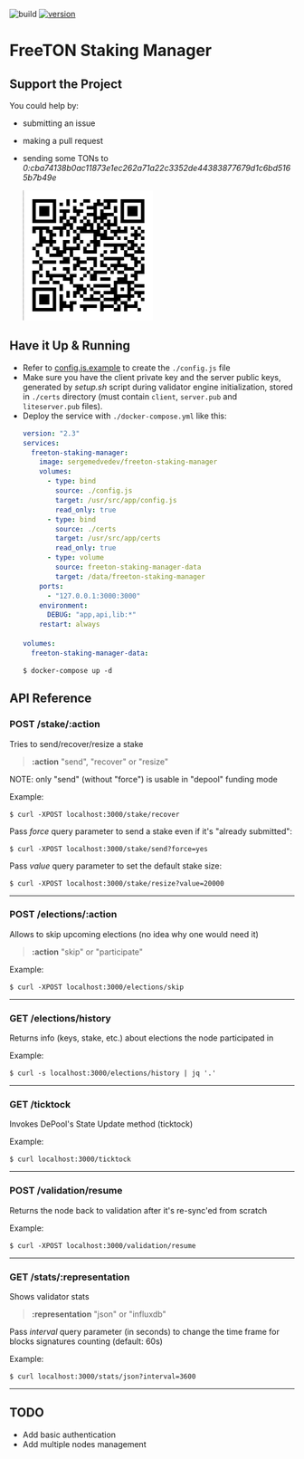 ![build](https://img.shields.io/docker/cloud/build/sergemedvedev/freeton-staking-manager.svg)
[![version](https://img.shields.io/docker/v/sergemedvedev/freeton-staking-manager?sort=semver)](https://hub.docker.com/r/sergemedvedev/freeton-staking-manager/tags)

# FreeTON Staking Manager

## Support the Project
You could help by:
- submitting an issue
- making a pull request
- sending some TONs to _0:cba74138b0ac11873e1ec262a71a22c3352de44383877679d1c6bd5165b7b49e_

  ![0:cba74138b0ac11873e1ec262a71a22c3352de44383877679d1c6bd5165b7b49e](gallery/wallet.png)

## Have it Up & Running

- Refer to [config.js.example](config.js.example) to create the `./config.js` file
- Make sure you have the client private key and the server public keys, generated by _setup.sh_ script during validator engine initialization, stored in `./certs` directory (must contain `client`, `server.pub` and `liteserver.pub` files).
- Deploy the service with `./docker-compose.yml` like this:
    ```yaml
    version: "2.3"
    services:
      freeton-staking-manager:
        image: sergemedvedev/freeton-staking-manager
        volumes:
          - type: bind
            source: ./config.js
            target: /usr/src/app/config.js
            read_only: true
          - type: bind
            source: ./certs
            target: /usr/src/app/certs
            read_only: true
          - type: volume
            source: freeton-staking-manager-data
            target: /data/freeton-staking-manager
        ports:
          - "127.0.0.1:3000:3000"
        environment:
          DEBUG: "app,api,lib:*"
        restart: always

    volumes:
      freeton-staking-manager-data:
    ```
    ```console
    $ docker-compose up -d
    ```

## API Reference

### POST /stake/:action
Tries to send/recover/resize a stake

> __:action__ "send", "recover" or "resize"

NOTE: only "send" (without "force") is usable in "depool" funding mode

Example:
```console
$ curl -XPOST localhost:3000/stake/recover
```

Pass _force_ query parameter to send a stake even if it's "already submitted":
```console
$ curl -XPOST localhost:3000/stake/send?force=yes
```

Pass _value_ query parameter to set the default stake size:

```console
$ curl -XPOST localhost:3000/stake/resize?value=20000
```
---

### POST /elections/:action
Allows to skip upcoming elections (no idea why one would need it)

> __:action__ "skip" or "participate"

Example:
```console
$ curl -XPOST localhost:3000/elections/skip
```
---

### GET /elections/history
Returns info (keys, stake, etc.) about elections the node participated in

Example:
```console
$ curl -s localhost:3000/elections/history | jq '.'
```
---

### GET /ticktock
Invokes DePool's State Update method (ticktock)

Example:
```console
$ curl localhost:3000/ticktock
```
---

### POST /validation/resume
Returns the node back to validation after it's re-sync'ed from scratch

Example:
```console
$ curl -XPOST localhost:3000/validation/resume
```
---

### GET /stats/:representation
Shows validator stats

> __:representation__ "json" or "influxdb"

Pass _interval_ query parameter (in seconds) to change the time frame for blocks signatures counting (default: 60s)

Example:
```console
$ curl localhost:3000/stats/json?interval=3600
```

---

## TODO

- Add basic authentication
- Add multiple nodes management
